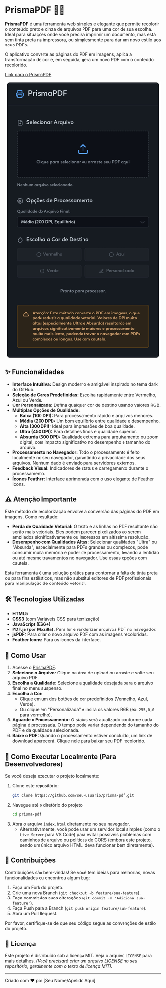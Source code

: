 # PrismaPDF 🎨📄

**PrismaPDF** é uma ferramenta web simples e elegante que permite recolorir o conteúdo preto e cinza de arquivos PDF para uma cor de sua escolha. Ideal para situações onde você precisa imprimir um documento, mas está sem tinta preta na impressora, ou simplesmente para dar um novo estilo aos seus PDFs.

O aplicativo converte as páginas do PDF em imagens, aplica a transformação de cor e, em seguida, gera um novo PDF com o conteúdo recolorido.

[Link para o PrismaPDF](https://suntzar.github.io/prismapdf/)

![Captura de Tela do PrismaPDF](print.png)

## ✨ Funcionalidades

*   **Interface Intuitiva:** Design moderno e amigável inspirado no tema dark do GitHub.
*   **Seleção de Cores Predefinidas:** Escolha rapidamente entre Vermelho, Azul ou Verde.
*   **Cor Personalizada:** Defina qualquer cor de destino usando valores RGB.
*   **Múltiplas Opções de Qualidade:**
    *   **Baixa (100 DPI):** Para processamento rápido e arquivos menores.
    *   **Média (200 DPI):** Um bom equilíbrio entre qualidade e desempenho.
    *   **Alta (300 DPI):** Ideal para impressões de boa qualidade.
    *   **Ultra (450 DPI):** Para detalhes finos e qualidade superior.
    *   **Absurda (600 DPI):** Qualidade extrema para arquivamento ou zoom digital, com impacto significativo no desempenho e tamanho do arquivo.
*   **Processamento no Navegador:** Todo o processamento é feito localmente no seu navegador, garantindo a privacidade dos seus arquivos. Nenhum dado é enviado para servidores externos.
*   **Feedback Visual:** Indicadores de status e carregamento durante o processamento.
*   **Ícones Feather:** Interface aprimorada com o uso elegante de Feather Icons.

## ⚠️ Atenção Importante

Este método de recolorização envolve a conversão das páginas do PDF em imagens. Como resultado:

*   **Perda de Qualidade Vetorial:** O texto e as linhas no PDF resultante não serão mais vetoriais. Eles podem parecer pixelizados ao serem ampliados significativamente ou impressos em altíssima resolução.
*   **Desempenho com Qualidades Altas:** Selecionar qualidades "Ultra" ou "Absurda", especialmente para PDFs grandes ou complexos, pode consumir muita memória e poder de processamento, levando a lentidão ou até mesmo travamentos no navegador. Use essas opções com cautela.

Esta ferramenta é uma solução prática para contornar a falta de tinta preta ou para fins estilísticos, mas não substitui editores de PDF profissionais para manipulação de conteúdo vetorial.

## 🛠️ Tecnologias Utilizadas

*   **HTML5**
*   **CSS3** (com Variáveis CSS para temização)
*   **JavaScript (ES6+)**
*   **PDF.js (por Mozilla):** Para ler e renderizar arquivos PDF no navegador.
*   **jsPDF:** Para criar o novo arquivo PDF com as imagens recoloridas.
*   **Feather Icons:** Para os ícones da interface.

## 🚀 Como Usar

1.  Acesse o [PrismaPDF](https://suntzar.github.io/prismapdf/).
2.  **Selecione o Arquivo:** Clique na área de upload ou arraste e solte seu arquivo PDF.
3.  **Escolha a Qualidade:** Selecione a qualidade desejada para o arquivo final no menu suspenso.
4.  **Escolha a Cor:**
    *   Clique em um dos botões de cor predefinidos (Vermelho, Azul, Verde).
    *   Ou clique em "Personalizada" e insira os valores RGB (ex: `255,0,0` para vermelho).
5.  **Aguarde o Processamento:** O status será atualizado conforme cada página é processada. O tempo pode variar dependendo do tamanho do PDF e da qualidade selecionada.
6.  **Baixe o PDF:** Quando o processamento estiver concluído, um link de download aparecerá. Clique nele para baixar seu PDF recolorido.

## 🔧 Como Executar Localmente (Para Desenvolvedores)

Se você deseja executar o projeto localmente:

1.  Clone este repositório:
    ```bash
    git clone https://github.com/seu-usuario/prisma-pdf.git
    ```
2.  Navegue até o diretório do projeto:
    ```bash
    cd prisma-pdf
    ```
3.  Abra o arquivo `index.html` diretamente no seu navegador.
    *   Alternativamente, você pode usar um servidor local simples (como o `Live Server` para VS Code) para evitar possíveis problemas com caminhos de arquivo ou políticas de CORS (embora este projeto, sendo um único arquivo HTML, deva funcionar bem diretamente).

## 🤝 Contribuições

Contribuições são bem-vindas! Se você tem ideias para melhorias, novas funcionalidades ou encontrou algum bug:

1.  Faça um Fork do projeto.
2.  Crie uma nova Branch (`git checkout -b feature/sua-feature`).
3.  Faça commit das suas alterações (`git commit -m 'Adiciona sua-feature'`).
4.  Faça Push para a Branch (`git push origin feature/sua-feature`).
5.  Abra um Pull Request.

Por favor, certifique-se de que seu código segue as convenções de estilo do projeto.

## 📝 Licença

Este projeto é distribuído sob a licença MIT. Veja o arquivo `LICENSE` para mais detalhes. *(Você precisará criar um arquivo LICENSE no seu repositório, geralmente com o texto da licença MIT).*

---

Criado com ❤️ por [Seu Nome/Apelido Aqui]
